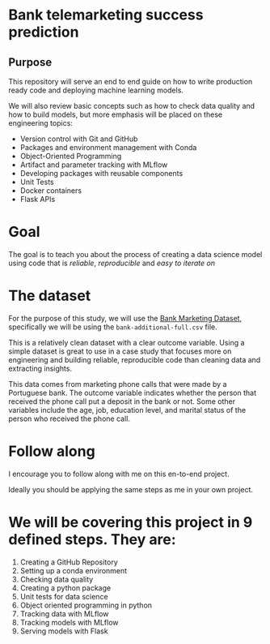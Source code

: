 # Bank telemarketing success prediction

## Purpose

This repository will serve an end to end guide on how to write production ready code and deploying machine learning models.

We will also review basic concepts such as how to check data quality and how to build models, but more emphasis will be placed on these engineering topics:

- Version control with Git and GitHub
- Packages and environment management with Conda
- Object-Oriented Programming
- Artifact and parameter tracking with MLflow
- Developing packages with reusable components
- Unit Tests
- Docker containers
- Flask APIs

# Goal

The goal is to teach you about the process of creating a data science model using code that is *reliable*, *reproducible* and *easy to iterate on*

# The dataset

For the purpose of this study, we will use the [Bank Marketing Dataset](https://archive.ics.uci.edu/ml/datasets/bank+marketing), specifically we will be using the `bank-additional-full.csv` file.

This is a relatively clean dataset with a clear outcome variable. Using a simple dataset is great to use in a case study that focuses more on engineering and building reliable, reproducible code than cleaning data and extracting insights.

This data comes from marketing phone calls that were made by a Portuguese bank. The outcome variable indicates whether the person that received the phone call put a deposit in the bank or not. Some other variables include the age, job, education level, and marital status of the person who received the phone call.

# Follow along

I encourage you to follow along with me on this en-to-end project. 

Ideally you should be applying the same steps as me in your own project.

# We will be covering this project in 9 defined steps. They are:

1. Creating a GitHub Repository
2. Setting up a conda environment
3. Checking data quality
4. Creating a python package
5. Unit tests for data science
6. Object oriented programming in python
7. Tracking data with MLflow
8. Tracking models with MLflow
9. Serving models with Flask